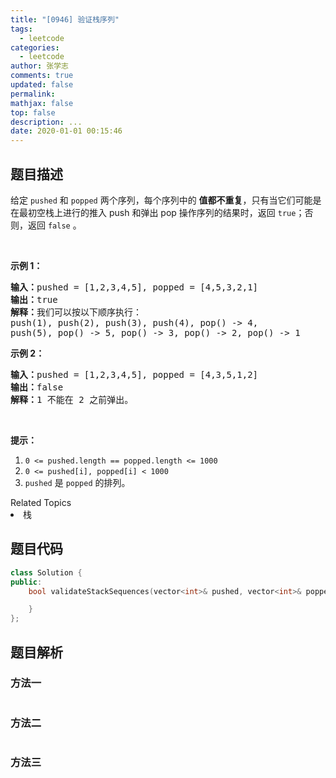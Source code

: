 ```yaml
---
title: "[0946] 验证栈序列"
tags:
  - leetcode
categories:
  - leetcode
author: 张学志
comments: true
updated: false
permalink:
mathjax: false
top: false
description: ...
date: 2020-01-01 00:15:46
---
```


## 题目描述

<p>给定&nbsp;<code>pushed</code>&nbsp;和&nbsp;<code>popped</code>&nbsp;两个序列，每个序列中的 <strong>值都不重复</strong>，只有当它们可能是在最初空栈上进行的推入 push 和弹出 pop 操作序列的结果时，返回 <code>true</code>；否则，返回 <code>false</code>&nbsp;。</p>

<p>&nbsp;</p>

<p><strong>示例 1：</strong></p>

<pre><strong>输入：</strong>pushed = [1,2,3,4,5], popped = [4,5,3,2,1]
<strong>输出：</strong>true
<strong>解释：</strong>我们可以按以下顺序执行：
push(1), push(2), push(3), push(4), pop() -&gt; 4,
push(5), pop() -&gt; 5, pop() -&gt; 3, pop() -&gt; 2, pop() -&gt; 1
</pre>

<p><strong>示例 2：</strong></p>

<pre><strong>输入：</strong>pushed = [1,2,3,4,5], popped = [4,3,5,1,2]
<strong>输出：</strong>false
<strong>解释：</strong>1 不能在 2 之前弹出。
</pre>

<p>&nbsp;</p>

<p><strong>提示：</strong></p>

<ol>
	<li><code>0 &lt;= pushed.length == popped.length &lt;= 1000</code></li>
	<li><code>0 &lt;= pushed[i], popped[i] &lt; 1000</code></li>
	<li><code>pushed</code>&nbsp;是&nbsp;<code>popped</code>&nbsp;的排列。</li>
</ol>
<div><div>Related Topics</div><div><li>栈</li></div></div>

## 题目代码

```cpp
class Solution {
public:
    bool validateStackSequences(vector<int>& pushed, vector<int>& popped) {

    }
};
```

## 题目解析

### 方法一

```cpp

```

### 方法二

```cpp

```

### 方法三

```cpp

```

